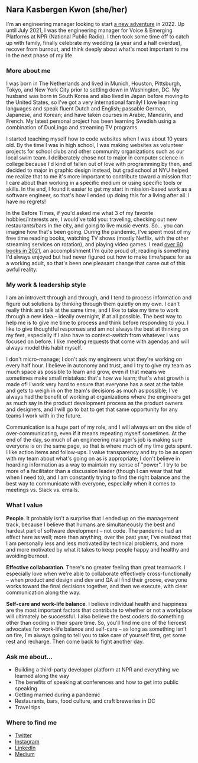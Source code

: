 ## Nara Kasbergen Kwon (she/her)

I'm an engineering manager looking to start [a new adventure](https://medium.com/@xiehan/im-starting-the-search-for-my-next-role-here-s-what-i-m-looking-for-bb362487f59e) in 2022. Up until July 2021, I was the engineering manager for Voice & Emerging Platforms at NPR (National Public Radio). I then took some time off to catch up with family, finally celebrate my wedding (a year and a half overdue), recover from burnout, and think deeply about what's most important to me in the next phase of my life.

### More about me

I was born in The Netherlands and lived in Munich, Houston, Pittsburgh, Tokyo, and New York City prior to settling down in Washington, DC. My husband was born in South Korea and also lived in Japan before moving to the United States, so I've got a very international family! I love learning languages and speak fluent Dutch and English; passable German, Japanese, and Korean; and have taken courses in Arabic, Mandarin, and French. My latest personal project has been learning Swedish using a combination of DuoLingo and streaming TV programs.

I started teaching myself how to code websites when I was about 10 years old. By the time I was in high school, I was making websites as volunteer projects for school clubs and other community organizations such as our local swim team. I deliberately chose not to major in computer science in college because I'd kind of fallen out of love with programming by then, and decided to major in graphic design instead, but grad school at NYU helped me realize that to me it's more important to contribute toward a mission that I care about than working in a specific medium or using specific tools or skills. In the end, I found it easier to get my start in mission-based work as a software engineer, so that's how I ended up doing this for a living after all. I have no regrets!

In the Before Times, if you'd asked me what 3 of my favorite hobbies/interests are, I would've told you: traveling, checking out new restaurants/bars in the city, and going to live music events. So... you can imagine how that's been going. During the pandemic, I've spent most of my free time reading books, watching TV shows (mostly Netflix, with the other streaming services on rotation), and playing video games. I read [over 60 books in 2021](https://www.goodreads.com/user/year_in_books/2021/6271228), an accomplishment I'm quite proud of; reading is something I'd always enjoyed but had never figured out how to make time/space for as a working adult, so that's been one pleasant change that came out of this awful reality.

### My work & leadership style

I am an introvert through and through, and I tend to process information and figure out solutions by thinking through them quietly on my own. I can't really think and talk at the same time, and I like to take my time to work through a new idea – ideally overnight, if at all possible. The best way to help me is to give me time to process and think before responding to you. I like to give thoughtful responses and am not always the best at thinking on my feet, especially if I also have to context-switch from whatever I was focused on before. I like meeting requests that come with agendas and will always model this habit myself.

I don't micro-manage; I don't ask my engineers what they're working on every half hour. I believe in autonomy and trust, and I try to give my team as much space as possible to learn and grow, even if that means we sometimes make small mistakes: that's how we learn; that's what growth is made of! I work very hard to ensure that everyone has a seat at the table and gets to weigh in on the team's decisions as much as possible; I've always had the benefit of working at organizations where the engineers get as much say in the product development process as the product owners and designers, and I will go to bat to get that same opportunity for any teams I work with in the future.

Communication is a huge part of my role, and I will always err on the side of over-communicating, even if it means repeating myself sometimes. At the end of the day, so much of an engineering manager's job is making sure everyone is on the same page, so that is where much of my time gets spent. I like action items and follow-ups. I value transparency and try to be as open with my team about what's going on as is appropriate; I don't believe in hoarding information as a way to maintain my sense of "power". I try to be more of a facilitator than a discussion leader (though I can wear that hat when I need to), and I am constantly trying to find the right balance and the best way to communicate with everyone, especially when it comes to meetings vs. Slack vs. emails.

### What I value

**People**. It probably isn't a surprise that I ended up on the management track, because I believe that humans are simultaneously the best and hardest part of software development – not code. The pandemic had an effect here as well; more than anything, over the past year, I've realized that I am personally less and less motivated by technical problems, and more and more motivated by what it takes to keep people happy and healthy and avoiding burnout.

**Effective collaboration**. There's no greater feeling than great teamwork. I especially love when we're able to collaborate effectively cross-functionally – when product and design and dev and QA all find their groove, everyone works toward the final decisions together, and then we execute, with clear communication along the way.

**Self-care and work-life balance**. I believe individual health and happiness are the most important factors that contribute to whether or not a workplace will ultimately be successful. I also believe the best coders do something other than coding in their spare time. So, you'll find me one of the fiercest advocates for work-life balance and self-care – as long as something isn't on fire, I'm always going to tell you to take care of yourself first, get some rest and recharge. Then come back to fight another day.

### Ask me about...

- Building a third-party developer platform at NPR and everything we learned along the way
- The benefits of speaking at conferences and how to get into public speaking
- Getting married during a pandemic
- Restaurants, bars, food culture, and craft breweries in DC
- Travel tips

### Where to find me

- [Twitter](https://twitter.com/xiehan)
- [Instagram](https://instagram.com/xiehan)
- [LinkedIn](https://www.linkedin.com/in/narakasbergen/)
- [Medium](https://medium.com/@xiehan)
